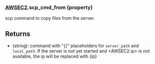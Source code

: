 ### [AWSEC2](AWSEC2.md).scp_cmd_from (property)




scp command to copy files from the server.

Returns
----------
* (string): command with "{}" placeholders for `server_path` and `local_path`.
    If the server is not yet started and &lt;AWSEC2.ip&gt; is not available,
    the ip will be replaced with {ip}

